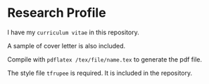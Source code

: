 # Research Profile

I have my `curriculum vitae` in this repository.

A sample of cover letter is also included.

Compile with `pdflatex /tex/file/name.tex` to generate the pdf file.

The style file `tfrupee` is required. It is included in the repository.
